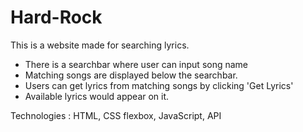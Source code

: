 # Hard-Rock

This is a website made for searching lyrics.

* There is a searchbar where user can input song name
* Matching songs are displayed below the searchbar.
* Users can get lyrics from matching songs by clicking 'Get Lyrics'
* Available lyrics would appear on it.

Technologies : HTML, CSS flexbox, JavaScript, API
